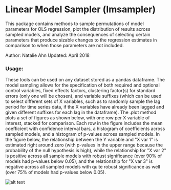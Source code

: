 # Linear Model Sampler (lmsampler)

This package contains methods to sample permutations of model parameters for OLS regression, plot the distribution of results across sampled models, and analyze the consequences of selecting certain parameters that produce sizable changes to the regression estimates
in comparison to when those parameters are not included.

Author: Natalie Ahn
Updated: April 2018

### Usage:

These tools can be used on any dataset stored as a pandas dataframe. The model sampling allows for the specification of both
required and optional control variables, fixed effects factors, clustering factor(s) for standard errors (only one will be chosen),
and variable suffixes (which can be used to select different sets of X variables, such as to randomly sample the lag period for time
series data, if the X variables have already been lagged and given different suffixes for each lag in the dataframe). The .plot method
plots a set of figures as shown below, with one row per X variable of interest, stacked for comparison. Each row in the figure includes
the mean coefficient with confidence interval bars, a histogram of coefficients across sampled models, and a histogram of p-values
across sampled models. In the figure below, the relationship between the Y variable and "X var 1" is estimated right around zero
(with p-values in the upper range because the probability of the null hypothesis is high), while the relationship for "X var 2"
is positive across all sample models with robust significance (over 90% of models had p-values below 0.05), and the relationship
for "X var 3" is negative across all sampled models with quite robust significance as well (over 75% of models had p-values
below 0.05).

![alt text](https://github.com/natalieahn/lmsamplr/blob/master/example_plot.png)

